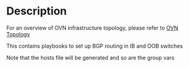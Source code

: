 # Description


For an overview of OVN infrastructure topology, please refer to [OVN Topology](https://stash.trusted.visa.com:7990/projects/OP/repos/ovn_docs/browse/process/infrastructure/networking/ovn_networking_topo_3racks.md)


This contains playbooks to set up BGP routing in IB and OOB switches

Note that the hosts file will be generated and so are the group vars
